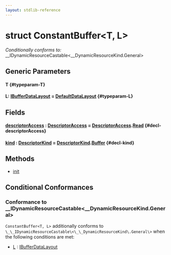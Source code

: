 ```yaml
---
layout: stdlib-reference
---
```


# struct ConstantBuffer\<T, L\>

*Conditionally conforms to:* \_\_IDynamicResourceCastable\<\_\_DynamicResourceKind\.General\>

## Generic Parameters

#### T {#typeparam-T}
#### L: [IBufferDataLayout](/stdlib-reference/interfaces/ibufferdatalayout-017b/index) = [DefaultDataLayout](/stdlib-reference/types/defaultdatalayout-07b/index) {#typeparam-L}

## Fields

#### [descriptorAccess](/stdlib-reference/types/constantbuffer-08/descriptoraccess-a) : [DescriptorAccess](/stdlib-reference/types/descriptoraccess-0a/index) = [DescriptorAccess](/stdlib-reference/types/descriptoraccess-0a/index)\.[Read](/stdlib-reference/types/descriptoraccess-0a/index#decl-Read) {#decl-descriptorAccess}
#### [kind](/stdlib-reference/types/constantbuffer-08/kind) : [DescriptorKind](/stdlib-reference/types/descriptorkind-0a/index) = [DescriptorKind](/stdlib-reference/types/descriptorkind-0a/index)\.[Buffer](/stdlib-reference/types/descriptorkind-0a/index#decl-Buffer) {#decl-kind}

## Methods

* [init](/stdlib-reference/types/constantbuffer-08/init)

## Conditional Conformances

### Conformance to \_\_IDynamicResourceCastable\<\_\_DynamicResourceKind\.General\>
`ConstantBuffer<T, L>` additionally conforms to `\_\_IDynamicResourceCastable\<\_\_DynamicResourceKind\.General\>` when the following conditions are met:

  * [L](/stdlib-reference/types/constantbuffer-08/index#typeparam-L) : [IBufferDataLayout](/stdlib-reference/interfaces/ibufferdatalayout-017b/index)
